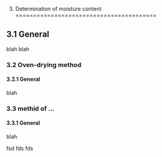 3. Determination of moisture content
========================================

3.1 General
-----------------------

blah blah

### 3.2 Oven-drying method

#### 3.2.1 General

blah

### 3.3 methid of ...

#### 3.3.1 General

blah











































fsd
fds
fds

